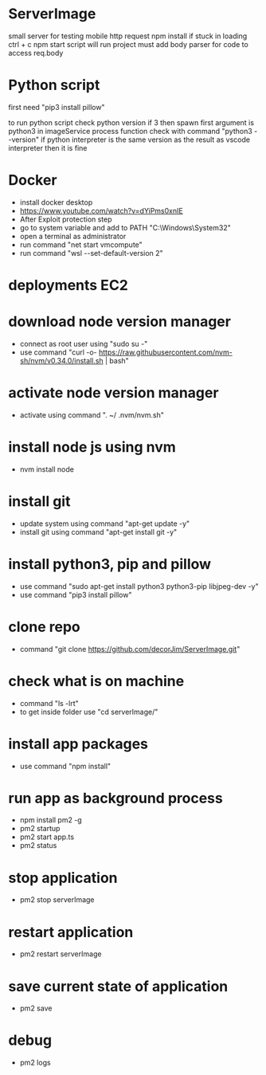 # ServerImage
small server for testing mobile http request
npm install if stuck in loading ctrl + c 
npm start script will run project
must add body parser for code to access req.body

# Python script
first need "pip3 install pillow"

to run python script
check python version if 3 then spawn first argument is python3 in imageService process function
check with command "python3 --version" if python interpreter is the same version as the result as vscode interpreter then it is fine 

# Docker
- install docker desktop 
- https://www.youtube.com/watch?v=dYiPms0xnIE
- After Exploit protection step
- go to system variable and add to PATH "C:\Windows\System32\"
- open a terminal as administrator
- run command "net start vmcompute"
- run command "wsl --set-default-version 2"




# deployments EC2
# download node version manager
- connect as root user using "sudo su -"
- use command "curl -o- https://raw.githubusercontent.com/nvm-sh/nvm/v0.34.0/install.sh | bash"

# activate node version manager
- activate using command ". ~/ .nvm/nvm.sh"

# install node js using nvm
- nvm install node

# install git 
- update system using command "apt-get update -y"
- install git using command "apt-get install git -y"

# install python3, pip and pillow
- use command "sudo apt-get install python3 python3-pip libjpeg-dev -y"
- use command "pip3 install pillow"

# clone repo
- command "git clone https://github.com/decorJim/ServerImage.git"

# check what is on machine
- command "ls -lrt"
- to get inside folder use "cd serverImage/"

# install app packages
- use command "npm install"

# run app as background process
- npm install pm2 -g
- pm2 startup
- pm2 start app.ts
- pm2 status

# stop application 
- pm2 stop serverImage

# restart application 
- pm2 restart serverImage

# save current state of application
- pm2 save


# debug 
- pm2 logs




